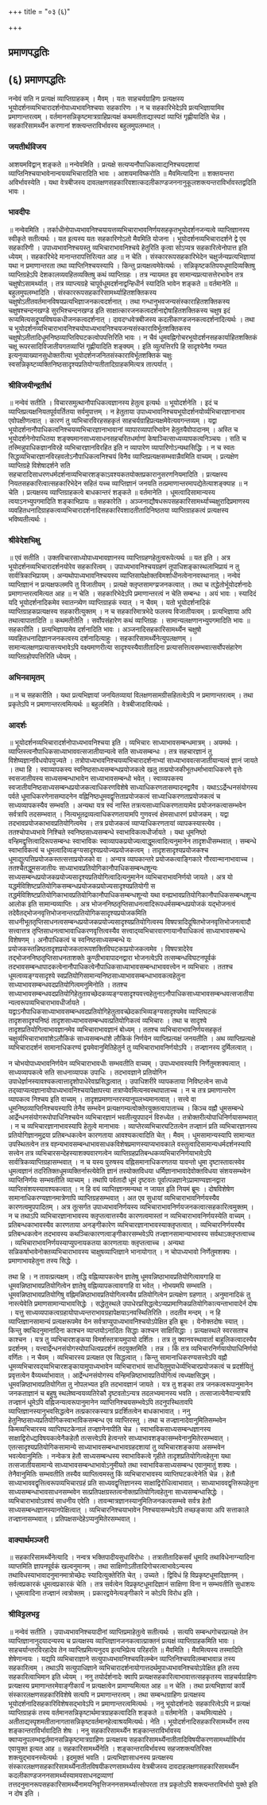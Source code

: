 +++
title = "०३ (६)"

+++


## प्रमाणपद्धतिः

## (६) **प्रमाणपद्धतिः**

नन्वेवं सति न प्रत्यक्षं व्याप्तिग्राहकम् । मैवम् । यतः साहचर्यग्राहिणः प्रत्यक्षस्य भूयोदर्शनव्यभिचारादर्शनोपाध्यभावनिश्चयाः सहकारिणः । न च सहकारिभेदेऽपि प्रत्यभिज्ञायामिव प्रमाणान्तरत्वम् । वर्तमानसन्निकृष्टमात्रग्राहिप्रत्यक्षं कथमतीताद्यास्पदां व्याप्तिं गृह्णीयादिति चेन्न । सहकारिसामर्थ्येन करणानां शक्त्यन्तराविर्भावस्य बहुलमुपलम्भात् ।

### **जयतीर्थविजय**

आशयमविद्वान् शङ्कते ॥ नन्वेवमिति । प्रत्यक्षे सत्यप्यनौपाधिकत्वाद्यनिश्चयदशायां व्याप्तिनिश्चयाभावेनान्वयव्यभिचारादिति भावः । आशयमाविष्करोति ॥ मैवमित्यादिना ॥ शक्तयन्तरा अविर्भावस्येति । यथा वेत्रबीजस्य दावलक्षणसहकारिवशात्कदलीकाण्डजननानुकूलशक्त्यन्तराविर्भावस्तद्वदिति भावः ।

### **भावदीपः**

॥ नन्वेवमिति । तर्काधीनोपाध्यभावनिश्चयायत्तव्यभिचाराभावनिर्णयसहकृतभूयोदर्शनजन्यत्वे व्याप्तिज्ञानस्य स्वीकृते सतीत्यर्थः । यत इत्यस्य यतः सहकारिणोऽतो मैवमिति योजना । भूयोदर्शनव्यभिचारादर्शने द्वे एव सहकारिणी । उपाध्यभावनिश्चयस्तु व्यभिचाराभावनिश्चये हेतुरिति कृत्वा सोऽप्यत्र सहकारित्वेनोपात्त इति ध्येयम् । सहकारिभेदे मानान्तरापत्तिरित्यत आह ॥ न चेति । संस्काररूपसहकारिभेदेन चक्षुर्जन्यप्रत्यभिज्ञायां यथा न प्रमाणान्तरता तथा व्याप्तिनिश्चयस्यापि । किन्तु प्रत्यक्षत्वमेवेत्यर्थः । सन्निकृष्टकतिपयधूमादिव्यक्तिषु व्याप्तिग्रहेऽपि देशकालव्यवहितव्यक्तिषु कथं व्याप्तिग्रहः । तत्र न्यायमत इव सामान्यप्रत्यासत्तेरभावेन तत्र चक्षुषोऽसामर्थ्यात् । तत्र व्याप्त्यग्रहे चापूर्वधूमदर्शनाद्वन्हिधीर्न स्यादिति भावेन शङ्कते ॥ वर्तमानेति ॥ बहुलमुपलम्भादिति । संस्काररूपसहकारिसामर्थ्याहितशक्तिकस्य चक्षुषोऽतीतवर्तमानविषयप्रत्यभिज्ञाजनकत्वदर्शनात् । तथा गन्धानुभवजन्यसंस्काराहितशक्तिकस्य चक्षुषश्चन्दनखण्डे सुरभिश्चन्दनखण्ड इति साक्षात्कारजनकत्वदर्शनाद्दोषाहितशक्तिकस्य चक्षुष इदं रूप्यमित्यसद्रूप्यविषयकधीजनकत्वदर्शनात् । दावदग्धवेत्रबीजस्य कदलीकाण्डजनकत्वदर्शनादित्यर्थः । तथा च भूयोदर्शनव्यभिचाराभावनिश्चयोपाध्यभावनिश्चयजन्यसंस्काराविर्भूतशक्तिकस्य चक्षुषोऽतीतादिधूमनिष्ठव्याप्तिविघटकत्वोपपत्तिरिति भावः । न चैवं धूमवह्निगोचरभूयोदर्शनसहकार्याहितशक्तिकं चक्षू रूपरसादिविजातीयगतव्याप्तिं गृह्णीयादिति शङ्क्यम् । इति व्युत्पत्तिरपि हि सादृश्येनैव गम्यत इत्यनुव्याख्यानसुधोक्तरीत्या भूयोदर्शनजनितसंस्काराविर्भूतशक्तिकं चक्षुः स्वसन्निकृष्टव्यक्तिनिष्ठसादृश्यप्रतियोग्यतीतादिग्राहकमित्यत्र तात्पर्यात् ।

### **श्रीविजयीन्द्रतीर्थ**

॥ नन्वेवं सतीति । विचारसमुत्थानौपाधिकत्वज्ञानस्य हेतुत्व इत्यर्थः ॥ भूयोदर्शनेति । इदं च व्याप्तिप्रत्यक्षनियतपूर्ववर्तितया सर्वमुपात्तम् । न हेतुताया उपाध्यभावनिश्चयभूयोदर्शनयोर्व्यभिचारज्ञानाभाव एवोपक्षीणत्वात् । कारणं तु व्यभिचारविरहसहकृतं साहचर्यग्राहिप्रत्यक्षमेवेत्यवगन्तव्यम् । यद्वा भूयोदर्शनानौपाधिकत्वनिश्चयव्यभिचारज्ञानाभावानां व्यापारव्यापारिभावेन हेतुतयैवोपादानम् । अस्ति च भूयोदर्शनेनोपाधितया शङ्क्यमानसाध्यसाधनसहचरितधर्माणां केषाञ्चित्साध्यव्यापकत्वनिञ्चयः । सति च तस्मिन्नुपाधिकज्ञानविरहे व्यभिचारज्ञानविरहित इति न व्यापारेण व्यापारिणोऽन्यथासिद्धिः । न च स्वतः सिद्धव्यभिचारज्ञानविरहवतोऽनौपाधिकत्वनिश्चयं विनैव व्याप्तिप्रत्यक्षसम्भवान्नैवमिति वाच्यम् । प्रत्यक्षेण व्याप्तिग्रहे विशेषादर्शने सति सहचारादिसाधरणधर्मदर्शनाव्यभिचारशङ्काऽवश्यकतयोक्तप्रकारानुसरणनियमादिति । प्रत्यक्षस्य नियतसहकारित्वात्सहकारिभेदेन सहितं यच्च व्याप्तिज्ञानं जनयति तत्प्रमाणान्तरमापद्येतेत्याशङ्क्याह ॥ न चेति । प्रत्यक्षस्य व्याप्तिग्राहकत्वे बाधकान्तरं शङ्कते ॥ वर्तमानेति । धूमत्वादिसामान्यस्य त्वयाऽनभ्युपगमादिति शङ्काभिप्रायः ॥ सहकारेति । अञ्जनाद्यौषधरूपसहकारिसामर्थ्याच्चक्षुरादिप्रमाणस्य व्यवहितधनादिग्राहकत्वव्यभिचारादर्शनादिसहकारिवशादतीतादिनिष्ठतया व्याप्तिग्राहकत्वं प्रत्यक्षस्य भविष्यतीत्यर्थः ।

### **श्रीवेदेशभिक्षु**

॥ एवं सतीति । उक्तविचारसाध्योपाध्यभावज्ञानस्य व्याप्तिग्रहणहेतुत्वरूपेत्यर्थः ॥ यत इति । अत्र भूयोदर्शनव्यभिचारादर्शनयोरेव सहकारित्वम् । उपाध्यभावनिश्चयग्रहणं तूपाधिशङ्कास्थलाभिप्रायं न तु सार्वत्रिकाभिप्रायम् । अन्यथोपाध्यभावनिश्चयस्य व्याप्तिसापेक्षोक्तविमर्शाधीनत्वेनानवस्थानात् । नन्वेवं व्याप्तिज्ञानं न प्रत्यक्षफलमपि तु विजातीयम् । प्रत्यक्षे क्लृप्तसामग्य्रजनकत्वात् । तथा च तद्धेतोर्भूयोदर्शनादेः प्रमाणान्तरत्वमित्यत आह ॥ न चेति । सहकारिभेदेऽपि प्रमाणान्तरत्वं न चेति सम्बन्धः । अयं भावः । स्यादिदं यदि भूयोदर्शनादिकमेव स्वातन्त्र्येण व्याप्तिग्राहकं स्यात् । न चैवम् । यतो भूयोदर्शनादिकं व्याप्तिग्राहकप्रत्यक्षस्य सहकारीत्युक्तम् । न च सहकारिमात्रभेदे फलस्य विजातीयत्वम् । प्रत्यभिज्ञाया अपि तथात्वापातादिति ॥ कथमतीतेति । सर्वोपसंहारेण कथं व्याप्तिग्रहः । सामान्यलक्षणानभ्युपगमादिति भावः ॥ सहकारीति । प्रत्यभिज्ञायामेव दर्शनादिति भावः । अञ्जनादिसहकारिसामर्थ्येन चक्षुषो व्यवहितधनादिज्ञानजनकत्वस्य दर्शनादित्याहुः । सहकारिसामर्थ्येनेत्युपलक्षणम् । सामान्यलक्षणप्रत्यासत्त्यभावेऽपि वक्ष्यमाणरीत्या सादृश्यस्यैवातीतादिना प्रत्यासत्तित्वसम्भवात्सर्वोपसंहारेण व्याप्तिग्रहोपपत्तिरिति ध्येयम् ।

### **अभिनवामृतम्**

॥ न च सहकारीति । यथा प्रत्यभिज्ञायां जनयितव्यायां विलक्षणसामग्रीसहितत्वेऽपि न प्रमाणान्तरत्वम् । तथा प्रकृतेऽपि न प्रमाणान्तरत्वमित्यर्थः ॥ बहुलमिति । वेत्रबीजादावित्यर्थः ।

### **आदर्शः**

॥ भूयोदर्शनव्यभिचारादर्शनोपाध्यभावनिश्चया इति । व्यभिचारः साध्याभावसम्बन्धमात्रम् । अयमर्थः । व्याप्तिस्त्वनौपाधिकसाध्याभाववत्सजातीयान्यत्वे सति साध्यसम्बन्धः । तत्र सहचारज्ञानं तु विशेष्यज्ञानविधयोपयुज्यते । तत्रोपाध्यभावनिश्चयव्यभिचारादर्शनाभ्यां साध्याभाववत्सजातीयान्यत्वं ज्ञानं जायते । तथा हि । स्वाव्यापकस्य स्वनिष्ठसाध्यसम्बन्धप्रयोजकत्वे खलु तत्प्रयोजकीभूतधर्माभावाधिकरणे वृत्तेः स्वसजातीयस्य साध्यसम्बन्धाभावेन साध्याभावसम्बन्धो भवेत् । स्वाव्यपकस्य स्वजातीयनिष्ठसाध्यसम्बन्धप्रयोजकत्वाधिकरणविशेषे साध्याधिकरणतासम्पादनद्वारैव । यथाऽऽर्द्रेन्धनसंयोगस्य पर्वते धूमाधिकरणेनासम्पादनेन वह्निनिष्ठधूमवद्वृत्तिताप्रयोजकत्वं साध्याधिकरणताप्रयोजकत्वं च साध्यव्यापकस्यैव सम्भवति । अन्यथा यत्र स्वं नास्ति तत्रत्यसाध्याधिकरणतायामेव प्रयोजनकत्वासम्भवेन सर्वत्रापि तदसम्भवात् । नित्यभूतद्रव्यत्वाधिकरणतायामपि गुणवत्त्वं क्षेमसाधारणं प्रयोजकम् । यद्वा तदभावप्रयोजकाभावप्रतियोगित्वमेव । तत्र प्रयोजकत्वं व्याप्याधिकरणतायां व्यापकस्यास्त्येव । ततश्चोपाध्यभावे निश्चिते स्वनिष्ठसाध्यसम्बन्धे स्वाभाविकत्वधीर्जायते । यथा धूमनिष्ठो वन्हिमद्वृत्तित्वादिरूपसम्बन्धः स्वाभाविकः स्वाव्यापकप्रयोज्यत्वाद्धूमत्वादित्यनुमानेन तादृशधीसम्भवात् । सम्बन्धे स्वाभाविकत्वं च धूमत्वादिव्यङ्ग्यसादृश्यप्रयोज्यप्रयोजकत्वम् । तादृशसादृश्यप्रयोजकश्च धूमाद्युत्पत्तिप्रयोजकस्तत्सत्ताप्रयोजको वा । अन्यत्र व्यापकान्तरे प्रयोजकत्वाङ्गिकारे गौरवान्मानाभावाच्च । ततश्चैतद्धूमसजातीयः साध्याभावप्रतियोगिकानौपाधिकसम्बन्धशून्यः साध्यसम्बन्धप्रयोजकप्रयोज्यसादृश्यप्रतियोगित्वादित्यनुमानेन व्यभिचाराभावनिर्णयो जायते । अत्र यो यद्धर्मविशिष्टप्रतियोगिकसम्बन्धप्रयोजकप्रयोज्यसादृश्यप्रतियोगी स तद्धर्मविशिष्टप्रतियोगिकाभावप्रतियोगिकानौपाधिकसम्बन्धशून्यो यथा वन्ह्यभावप्रतियोगिकानौपाधिकसम्बन्धशून्य आलोक इति सामान्यव्याप्तिः । अत्र भोजननिष्ठतृप्तिसाधनत्वादिरूपधर्मसम्बन्धप्रयोजकं यद्भोजनत्वं तदेवैतद्भोजनवृत्तिभोजनान्तरप्रतियोगिकसादृश्यप्रयोजकमिति साधनीभूततृप्तिसाधनत्वसम्बन्धप्रयोजकप्रयोज्यसादृश्यप्रतियोगित्वस्य विषपत्रादिदूषितभोजनवृत्तिभोजनत्वादौ सत्त्वात्तत्र तृप्तिसाधनत्वाभावाधिकरणवृत्तित्वस्यैव सत्त्वाद्य्वभिचारवारणायानौपाधिकत्वं साध्याभावसम्बन्धे विशेषणम् । अनौपाधिकत्वं च स्वनिष्ठसाध्यसम्बन्धे यः प्रयोजकस्तन्निष्ठतादृशप्रयोजकतारूपशक्तिविघटकाप्रयोजकत्वमेव । विषपत्रादेरेव तद्भोजननिष्ठतृप्तिसाधनताशक्तेः कुण्ठीभावापादनद्वारा भोजनत्वेऽपि तत्सम्बन्धविघटनपूर्वकं तदभावसम्बन्धापादकत्वेनानौपाधिकत्वेनौपाधिकसाध्याभावसम्बन्धाभाववत्त्वेन न व्यभिचारः । ततश्च धूमत्वव्यङ्ग्यसादृश्ये स्वप्रतियोगिसामान्यनिष्ठसाध्याभावसम्बन्धाभावकत्वहेतुना साध्याभावसम्बन्धवदप्रतियोगित्वमनुमिनोति । ततश्च साध्याभावसम्बन्धवदप्रतियोगिहेतुतावच्छेदकव्यङ्ग्यसादृश्यवत्त्वहेतुनाऽनौपाधिकसाध्याभावसम्बन्धवत्सजातीयान्यत्वरूपव्यभिचाराभावधीर्जायते ।
यद्वाऽनौपाधिकसाध्याभावसम्बन्धवदप्रतियोगिहेतुतावच्छेदकाभिव्यङ्ग्यसादृश्यमेव व्याप्तिघटकं तादृशसादृश्यनिष्ठं तादृशसाध्याभावसम्बन्धवत्प्रतियोगिकत्वं व्यभिचारः । तथा च सादृश्ये तादृशप्रतियोगित्वाभावज्ञानमेव व्यभिचाराभावज्ञानं बोध्यम् । ततश्च व्यभिचाराभावनिर्णयसहकृतं चक्षुर्व्यभिचाराभावांशेऽलौकिकं साध्यसम्बन्धांशे लौकिकं निर्णयेन व्याप्तिप्रत्यक्षं जनयतीति । अथ व्याप्तिप्रत्यक्षे व्यभिचारादर्शनं सामानाधिकरण्यं द्वयमेवानुमितिहेतुर्न तु व्यभिचाराभावनिर्णयोऽपि । तज्ज्ञानस्य दुर्मिलत्वात् ।

न चोभयोपाध्यभावनिर्णयेन व्यभिचाराभावधीः सम्भवतीति वाच्यम् । उपाध्यभावस्यापि निर्णेतुमशक्यत्वात् । साध्यव्यापकत्वे सति साधनाव्यापक उपाधिः । तदभावज्ञाने प्रतियोगिन उपाधेर्ज्ञानस्यावश्यकत्वात्तादृशोपाधेरेवाप्रसिद्धत्वात् । उपाधिशरीरे व्यापकताया निविष्टत्वेन साध्ये तद्य्वाप्यत्वज्ञानायोपाध्यभावनिश्चयापेक्षापत्त्या तत्राप्येवमित्यनवस्थापाताच्च । न च तत्र प्रमाणान्तरेण व्यापकत्व निश्चय इति वाच्यम् । तादृशप्रमाणान्तरस्यानुपलभ्यमानत्वात् । सत्त्वे वा धूमनिष्ठव्याप्तिनिश्चयस्यापि तेनैव सम्भवेन प्रत्यक्षगम्यत्वोक्तेरयुक्तत्वापाताच्च । किञ्च वह्नौ धूमसम्बन्धे आर्द्रेन्धनसंयोगरूपोपाधिनिश्चयेन व्यभिचारज्ञानं भवतीत्युपपादनं विरुध्येत । तत्रोक्तरीत्योपाधिनिर्णयासम्भवात् । न च व्यभिचारज्ञानाभावस्यापि हेतुत्वे मानाभावः । व्याप्तेरव्यभिचारघटितत्वेन तज्ज्ञानं प्रति व्यभिचारज्ञानस्य प्रतियोगिज्ञानमुद्रया प्रतिबन्धकत्वेन कारणताया आवश्यकत्वादिति चेत् । मैवम् । धूमसामान्यस्यापि सामान्यत उपस्थितत्वेन तत्र वह्न्यभावसम्बन्धाभावसाधकविशेषप्रमाणस्याप्यभावकाले वस्तुत्वादिसामान्यधर्मदर्शनस्यापि सत्त्वेन तत्र व्यभिचारसन्देहस्याशक्यवारणत्वेन व्याप्तिग्रहप्रतिबन्धकव्यभिचारनिर्णयाभावेऽपि सार्वत्रिकव्याप्तिग्रहासम्भवात् । न च यस्य पुरुषस्य वह्निसमानाधिकरणतया यावन्तो धूमा दृष्टास्तावत्स्वेव धूमत्वज्ञानं तदरितिक्तधूमव्यक्तिर्नास्त्येवेति ज्ञानं तस्योक्तविधया धर्मिज्ञानाभावादेवोक्तविधया संशयसम्भवेन व्याप्तिनिर्णयः सम्भवतीति व्याच्यम् । तथापि पर्वतादौ धूमं दृष्टवतः पूर्वात्पन्नज्ञानेऽप्रामाण्यज्ञानद्वारा व्याप्तिसंशयस्यावश्यकत्वात् । न हि वयं व्याप्तिज्ञानमन्यथा न जायत इति नियमं ब्रूमः । दोषविशेषेण सामानाधिकरण्यज्ञानमात्रेणापि व्याप्तिग्रहसम्भवात् । अत एव सुधायां व्यभिचाराभावनिर्णयस्यैव कारणत्वमुपपादितम् । अत्र तूत्सर्गत उपाध्यभावनिर्णयस्य व्यभिचाराभावनिर्णयजनकत्वात्सहकारित्वमुक्तम् । न च तथाऽपि व्यभिचारज्ञानाभावस्य क्लृप्तत्वात्तस्यैव कारणत्वमास्तां न व्यभिचाराभावनिर्णयस्येति वाच्यम् । प्रतिबन्धकाभावस्यैव कारणताया अनङ्गीकारेण व्यभिचारज्ञानाभावस्याक्लृप्तत्वात् । व्यभिचारनिर्णयस्यैव प्रतिबन्धकत्वेन तदभावस्य कथञ्चित्कारणत्वाङ्गीकारसम्भवेऽपि तज्ज्ञानसामान्याभावस्य सर्वथाऽक्लृप्तत्वाच्च । व्यभिचाराभावनिर्णयस्याप्युपनायकतया कारणतायाः क्लृप्तत्वाच्च । अन्यथा सन्निकर्षाभावेनोक्तव्यभिचाराभावस्य चाक्षुषव्याप्तिज्ञाने भानायोगात् । न चोपाध्यभावो निर्णेतुमशक्यः । प्रमाणाभावहेतुना तस्य सिद्धेः ।

तथा हि । न तावत्प्रत्यक्षम् । तद्धि वह्निव्यापकत्वेन ज्ञातेषु धूमवन्निष्ठाभावप्रतियोगित्वावगाहि वा धूमवन्निष्ठाभावप्रतियोगित्वेन ज्ञातेषु वह्निव्यापकत्वावगाहि वा भवेत् । नोभयमपि सम्भवति । धूमवन्निष्ठाभावप्रतियोगिषु वह्निमन्निष्ठाभावप्रतियोगित्वस्यैव प्रतियोगित्वेन प्रत्यक्षेण ग्रहणात् । अनुमानादिकं तु नास्त्येवेति प्रमाणसामान्याभावसिद्धेः । सद्धेतुस्थले उपाधेरप्रसिद्धत्वेऽप्यप्रामाणिकप्रतियोगिकात्यन्ताभावादेर्न दोषः । यत्तु साध्यव्यपाकत्वग्रहायोपाध्यन्तराभावग्रहापेक्षयाऽनवस्थितिरिति । तदतीव मन्दम् । न हि व्याप्तिज्ञानसामान्यं प्रत्यक्षरूपमेव येन सर्वत्राप्युपाध्यभावनिश्चयोऽपेक्षित इति ब्रूमः । येनोक्तदोषः स्यात् । किन्तु क्वचिदनुमानादिना काश्चन व्याप्तयोऽनादितः सिद्धाः काश्चन साक्षिसिद्धाः । प्रत्यक्षस्थले स्वरसतश्च काश्चन । यत्र तु व्यभिचारशङ्कया विमर्शस्तत्रायमुपायो दर्शितः । तत्र तु क्वानवस्थावार्ता बाहुलिकत्वादस्यैव प्रदर्शनम् । यत्त्वार्द्रेन्धनसंयोगस्योपाधित्वप्रदर्शनं तदयुक्तमिति । तन्न । किं तत्र व्यभिचारनिर्णयायोपाधिनिर्णयो वर्णितः । न चैवम् । व्यभिचारस्य प्रत्यक्षत एव सिद्धत्वात् । किन्तु सामानाधिकरण्यसत्त्वेऽपि वह्नौ धूमव्यभिचारवद्य्वभिचारशङ्कायामुपाध्यभावेन व्यभिचाराभावं साधयितुमुपाधेर्व्यभिचारप्रयोजकत्वं च प्रदर्शयितुं प्रवृत्तत्वेन वैय्यर्थ्याभावात् । आर्द्रेन्धनसंयोगस्य वन्हिमन्निष्ठाभावप्रतियोगित्वं त्वध्यक्षसिद्धम् । धूमवन्निष्ठाभावप्रतियोगिता तु नोपलभ्यत इति तदभावज्ञानं जायते । यत्र तु शङ्का तत्र जनकत्वरूपानुमानेन जनकताज्ञानं च बहुषु स्थलेष्वन्वयव्यतिरेकौ दृष्टवतोऽन्यत्र तदलभ्यमानस्य भवति । तत्साजात्येनैवान्यत्रापि तज्ज्ञानं धूमेऽपि वह्निजन्यत्वरूपानुमानेन व्याप्तिनिश्चयसम्भवेऽपि तदनुपस्थितावपि व्याप्तिज्ञानस्यानुभवसिद्धत्वेन तत्प्रकारकस्यात्र प्रदर्शितत्वेन बाधकाभावात् । ननु हेतुनिष्ठसाध्यप्रतियोगिकस्वाभाविकसम्बन्ध एव व्याप्तिरस्तु । तथा च तज्ज्ञानादेवानुमितिसम्भवेन किमव्यभिचारस्य व्याप्तिघटकेनालं तज्ज्ञानेनापीति चेन्न । स्वाभाविकसाध्यसम्बन्धज्ञानस्य साक्षाद्विरोध्द्यविषयकत्वेनैकहेतौ तत्सत्त्वेऽपि हेत्वन्तरे साध्याभावशङ्कासम्भवेनानुमितेरसम्भवात् । एतत्सादृश्यप्रतियोगिकसामान्ये साध्याभावसम्बन्धाभावग्रहदशायां तु व्यभिचारशङ्काया असम्भवेन भवत्येवानुमितिः । नन्वेकत्र हेतौ साध्यसम्बन्धस्य स्वाभाविकत्वे गृहीते तादृशप्रतियोगित्वहेतुना यथा तत्सजातीयसामान्ये साध्याभावसम्बन्धाभावोऽनुमीयते तथा स्वाभाविकसाध्यसम्बन्ध एवानुमातुं शक्यः । तेनैवानुमितिः सम्भवतीति तस्यैव व्याप्तित्वमस्तु किं व्यभिचाराभावस्य व्याप्तिघटकत्वेनेति चेन्न । हेतौ साध्याभाववद्वृत्तित्वरूपव्यभिचारग्रहं प्रति साध्यवद्वृत्तिज्ञानस्य साक्षाद्विरोधित्वाभावात् । साध्याभाववद्वृत्तिरूपहेतुना साध्यसम्बन्धाभावसाधनसम्भवेन सत्प्रतिपक्षग्रस्तत्वनोक्तप्रतियोगित्वहेतुना साध्यसम्बन्धासिद्धेः । व्यभिचाराभावोऽवश्यं साधनीय एवेति । तावन्मात्रज्ञानस्यानुमितिजनकत्वसम्भवे सर्वत्र हेतौ साध्यसम्बन्धज्ञानस्यानपेक्षित्वात् । व्यभिचारनिश्चयाभावेन निश्चयासम्भवेऽपि तच्छङ्काया अपि सत्ताकाले तज्ज्ञानासम्भवात् । प्रतिपक्षसन्देहेऽप्यनुमितेरसम्भवात् ।

### **वाक्यार्थमञ्जरी**

॥ सहकारिसामर्थ्येनेत्यादि । नन्वत्र भक्तिपादीयसुधाविरोधः । तत्रातीतादिकसर्वं धूमादि तथाविधेनाग्न्यादिना व्याप्तमिति ज्ञापनपूर्वकं खल्वनुमानम् । तथा साक्षिणोऽतीतादिगोचरत्वाभावेऽन्यस्य तथाविधस्याभावादनुमानमात्रोच्छेदः स्यादित्युक्तेरिति चेत् । उच्यते । द्विविधं हि विप्रकृष्टधूमादिज्ञानम् । सर्वत्वप्रकारकं धूमत्वप्रकारकं चेति । तत्र सर्वत्वेन विप्रकृष्टधूमादिज्ञानं साक्षिणा विना न सम्भवतीति सुधाशयः । धूमत्वादिना तज्ज्ञानं त्वत्रोक्तम् । प्रकारद्वयेनेत्यङ्गीकारे न कोऽपि विरोध इति ।

### **श्रीविट्टलभट्ट**

॥ नन्वेवं सतीति । उपाध्यभावनिश्चयादीनां व्याप्तिप्रमाहेतुत्वे सतीत्यर्थः । सत्यपि सम्बन्धगोचरप्रत्यक्षे तेन व्याप्तिज्ञानानुदयादन्यस्य च प्रत्यक्षस्य व्याप्तिज्ञानजनकत्वात्प्राक्तनं प्रत्यक्षं व्याप्तिग्राहकमिति भावः । साहचर्यान्तरविरहादेव तेन व्याप्तिप्रमित्यनुदय इत्यभिप्रेत्य परिहरति ॥ मैवमिति । मैवमित्यस्य तस्मादिति शेषेणान्वयः । यद्यपि व्यभिचाराज्ञाने सत्युपाध्यभावनिश्चयविलम्बेन व्याप्तिनिश्चयविलम्बाभावान्न तस्य सहकारित्वम् । तथाऽपि सत्युपाधिज्ञाने व्यभिचारादर्शनायोगात्तदर्थमुपाध्यभावनिश्चयोऽपेक्षित इति तस्य सहकारित्वाभिमान इति ध्येयम् । ननु तयोर्दर्शनादेः क्वापि प्रत्यक्षसहकारित्वाभावात्तत्सहकृतस्य साहचर्यग्राहिणः प्रत्यक्षस्य प्रमाणान्तरमेवाङ्गीकार्यं न प्रत्यक्षत्वेन प्रामाण्यमित्यत आह ॥ न चेति । तथा प्रत्यभिज्ञायां कार्ये संस्कारलक्षणसहकारिविशेषे सत्यपि न प्रमाणान्तरत्वम् । तथा सम्बन्धग्राहिणः प्रत्यक्षस्य भूयोदर्शनादिसहकारिविशेषसद्भावेऽपि न प्रमाणान्तरत्वमित्यर्थः । ननु भूयोदर्शनादेः सहकारित्वेऽपि न प्रत्यक्षं व्याप्तिग्राहकं तस्य वर्तमानसन्निकृष्टार्थमात्रग्राहकत्वादिति शङ्कते ॥ वर्तमानेति । कथमित्याक्षेपे । अतीताद्यस्पृशमतीतानागतासन्निकृष्टवर्तमानहेत्वाश्रयमित्यर्थः। नेति । भूयोदर्शनादिसहकारिसामर्थ्येन तस्य शङ्कान्तराविर्भावादिति शेषः । ननु सहकारिसामर्थ्येन शङ्कान्तराविर्भावस्य क्वाप्यनुपलम्भाद्वर्तमानसन्निकृष्टमात्रग्राहिणः प्रत्यक्षस्य सहकारिसामर्थ्येनातीतादिविषयीकरणसामर्थ्याविर्भाव एवायुक्त इत्यत आह ॥ सहकारिसामर्थ्येनेति । शङ्कान्तराविर्भावस्य सहजशक्त्यतिरिक्त शक्त्युद्भावनस्येत्यर्थः । इदमुक्तं भवति । प्रत्यभिज्ञासाधनस्य प्रत्यक्षस्य संस्कारलक्षणसहकारिसामर्थ्येनातीतविषयीकरणसामर्थ्यस्य वेत्रबीजस्य दावदाहलक्षणसहकारिसामर्थ्येन कदलीकाण्डजननसामर्थ्यस्यामयसाधनद्रव्याणां तत्तदनुमानरूपसहकारिसामर्थ्येनामयनिवृत्तिजननसामर्थ्यात्सोपरता तत्र प्रकृतोऽपि शक्त्यन्तराविर्भावो युक्ते इति न दोष इति ।

